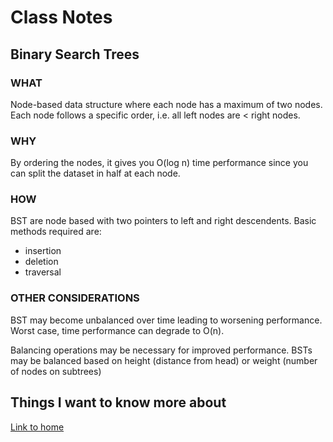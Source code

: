 # Class Notes

## Binary Search Trees

### WHAT

Node-based data structure where each node has a maximum of two nodes.  Each node follows a specific order, i.e. all left nodes are < right nodes.

### WHY

By ordering the nodes, it gives you O(log n) time performance since you can split the dataset in half at each node.

### HOW

BST are node based with two pointers to left and right descendents. Basic methods required are:
- insertion
- deletion
- traversal

### OTHER CONSIDERATIONS

BST may become unbalanced over time leading to worsening performance.  Worst case, time performance can degrade to O(n).

Balancing operations may be necessary for improved performance.  BSTs may be balanced based on height (distance from head) or weight (number of nodes on subtrees)


## Things I want to know more about

[Link to home](https://mikeshen7.github.io/reading-notes)
